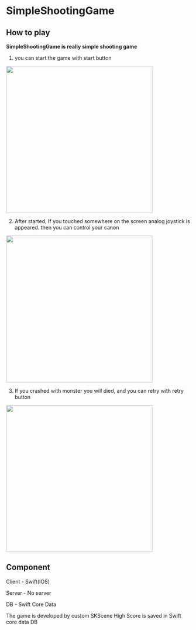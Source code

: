# SimpleShootingGame

## How to play
**SimpleShootingGame is really simple shooting game**

1. you can start the game with start button
<img src="https://user-images.githubusercontent.com/52786004/194713535-22b94891-6c93-4f6d-8e59-da0e32977e8c.png" width="400" />

2. After started, If you touched somewhere on the screen analog joystick is appeared. then you can control your canon
<img src="https://user-images.githubusercontent.com/52786004/194713561-3725ce98-c584-43e8-a447-c897a6e94f05.png" width="400" />

3. If you crashed with monster you will died, and you can retry with retry button
<img src="https://user-images.githubusercontent.com/52786004/194713565-2df97591-7b87-45fd-80e6-0a263219cf46.png" width="400" />

## Component

Client - Swift(IOS)

Server - No server

DB - Swift Core Data

The game is developed by custom SKScene
High Score is saved in Swift core data DB 
